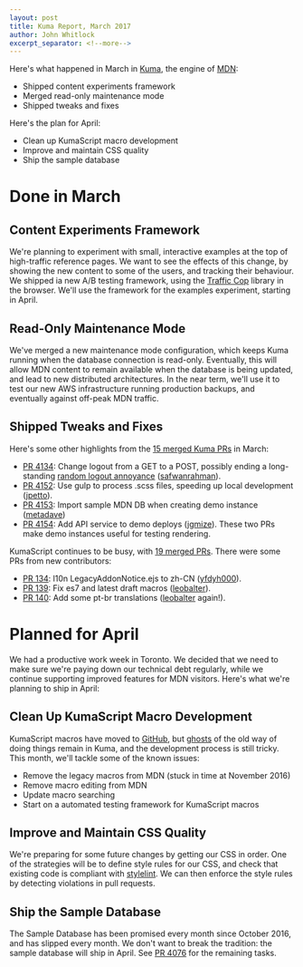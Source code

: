 ```yaml
---
layout: post
title: Kuma Report, March 2017
author: John Whitlock
excerpt_separator: <!--more-->
---
```


Here's what happened in March in
[Kuma](https://github.com/mozilla/kuma),
the engine of
[MDN](https://developer.mozilla.org):

- Shipped content experiments framework
- Merged read-only maintenance mode
- Shipped tweaks and fixes

Here's the plan for April:

- Clean up KumaScript macro development
- Improve and maintain CSS quality
- Ship the sample database

<!--more-->

Done in March
===

Content Experiments Framework
---
We're planning to experiment with small, interactive examples at the top of
high-traffic reference pages. We want to see the effects of this change,
by showing the new content to some of the users, and tracking their
behaviour.  We shipped ia new A/B testing framework, using the
[Traffic Cop](https://github.com/mozilla/trafficcop) library in the browser.
We'll use the framework for the examples experiment, starting in April.

Read-Only Maintenance Mode
---
We've merged a new maintenance mode configuration, which keeps Kuma running
when the database connection is read-only. Eventually, this will allow MDN
content to remain available when the database is being updated, and lead
to new distributed architectures. In the near term, we'll use it to
test our new AWS infrastructure running production backups, and eventually
against off-peak MDN traffic.

Shipped Tweaks and Fixes
---
Here's some other highlights from the
[15 merged Kuma PRs](https://github.com/mozilla/kuma/pulls?page=1&q=is%3Apr+is%3Aclosed+merged%3A%222017-03-01+..2017-04-01%22&utf8=✓)
in March:

- [PR 4134](https://github.com/mozilla/kuma/pull/4134):
  Change logout from a GET to a POST, possibly ending a long-standing
  [random logout annoyance](https://bugzilla.mozilla.org/show_bug.cgi?id=1325898)
  ([safwanrahman](https://github.com/safwanrahman)).
- [PR 4152](https://github.com/mozilla/kuma/pull/4152):
  Use gulp to process .scss files, speeding up local development
  ([jpetto](https://github.com/jpetto)).
- [PR 4153](https://github.com/mozilla/kuma/pull/4153):
  Import sample MDN DB when creating demo instance
  ([metadave](https://github.com/metadave))
- [PR 4154](https://github.com/mozilla/kuma/pull/4154):
  Add API service to demo deploys
  ([jgmize](https://github.com/jgmize)).
  These two PRs make demo instances useful for testing rendering.

KumaScript continues to be busy, with
[19 merged PRs](https://github.com/mozilla/kumascript/pulls?utf8=✓&q=is%3Apr%20is%3Aclosed%20merged%3A%222017-03-01..2017-04-01%22%20).
There were some PRs from new contributors:

- [PR 134](https://github.com/mozilla/kumascript/pull/134):
  l10n LegacyAddonNotice.ejs to zh-CN
  ([yfdyh000](https://github.com/yfdyh000)).
- [PR 139](https://github.com/mozilla/kumascript/pull/139):
  Fix es7 and latest draft macros
  ([leobalter](https://github.com/leobalter)).
- [PR 140](https://github.com/mozilla/kumascript/pull/140):
  Add some pt-br translations
  ([leobalter](https://github.com/leobalter) again!).

Planned for April
===
We had a productive work week in Toronto. We decided that we need to make sure
we're paying down our technical debt regularly, while we continue supporting
improved features for MDN visitors. Here's what we're planning to ship in April:

Clean Up KumaScript Macro Development
---
KumaScript macros have moved to 
[GitHub](https://github.com/mozilla/kumascript/tree/master/macros),
but
[ghosts](https://developer.mozilla.org/en-US/docs/templates)
of the old way of doing things remain in Kuma, and the development process is
still tricky.  This month, we'll tackle some of the known issues:

* Remove the legacy macros from MDN (stuck in time at November 2016)
* Remove macro editing from MDN
* Update macro searching
* Start on a automated testing framework for KumaScript macros

Improve and Maintain CSS Quality
---
We're preparing for some future changes by getting our CSS in order. One of the
strategies will be to define style rules for our CSS, and check that existing
code is compliant with [stylelint](https://stylelint.io). We can then enforce
the style rules by detecting violations in pull requests.

Ship the Sample Database
---
The Sample Database has been promised every month since October 2016, and
has slipped every month. We don't want to break the tradition: the
sample database will ship in April. See
[PR 4076](https://github.com/mozilla/kuma/pull/4076) for the remaining
tasks.
